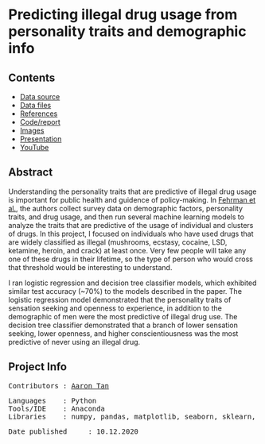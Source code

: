 # Predicting illegal drug usage from personality traits and demographic info
 
## Contents
* [Data source](https://archive.ics.uci.edu/ml/datasets/Drug+consumption+%28quantified%29)
* [Data files](Data)
* [References](References)
* [Code/report](Drugs.ipynb)
* [Images](Images)
* [Presentation](https://docs.google.com/presentation/d/1--JX88b1WO0hTc4KWwH6YXi9OkvIZe01IEJnCd_ium0/edit?usp=sharing)
* [YouTube](https://youtu.be/_M2cwrQhsxU)
 
## Abstract
Understanding the personality traits that are predictive of illegal drug usage is important for public health and guidence of policy-making. In [Fehrman et al.](https://arxiv.org/abs/1506.06297), the authors collect survey data on demographic factors, personality traits, and drug usage, and then run several machine learning models to analyze the traits that are predictive of the usage of individual and clusters of drugs. In this project, I focused on individuals who have used drugs that are widely classified as illegal (mushrooms, ecstasy, cocaine, LSD, ketamine, heroin, and crack) at least once. Very few people will take any one of these drugs in their lifetime, so the type of person who would cross that threshold would be interesting to understand.

I ran logistic regression and decision tree classifier models, which exhibited similar test accuracy (~70%) to the models described in the paper. The logistic regression model demonstrated that the personality traits of sensation seeking and openness to experience, in addition to the demographic of men were the most predictive of illegal drug use. The decision tree classifier demonstrated that a branch of lower sensation seeking, lower openness, and higher conscientiousness was the most predictive of never using an illegal drug.

## Project Info
<pre>
Contributors : <a href=https://github.com/aarondzt>Aaron Tan</a>
</pre>

<pre>
Languages    : Python
Tools/IDE    : Anaconda
Libraries    : numpy, pandas, matplotlib, seaborn, sklearn, statsmodels
</pre>

<pre>
Date published     : 10.12.2020
</pre>
